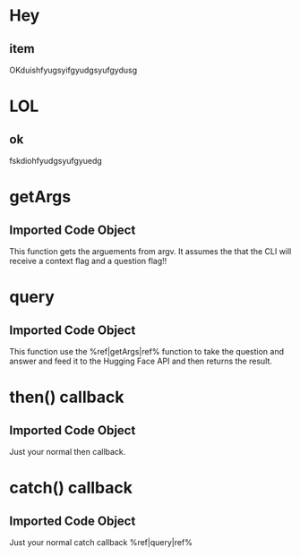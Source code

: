 # Hey
## item

OKduishfyugsyifgyudgsyufgydusg

# LOL
## ok

fskdiohfyudgsyufgyuedg

# getArgs
## Imported Code Object


This function gets the arguements from argv. It assumes the that the CLI will receive a context flag and a question flag!!
# query
## Imported Code Object


 This function use the %ref|getArgs|ref% function to take the question and answer and feed it to the Hugging Face API and then returns the result.
# then() callback
## Imported Code Object

Just your normal then callback.

# catch() callback
## Imported Code Object

Just your normal catch callback %ref|query|ref%

